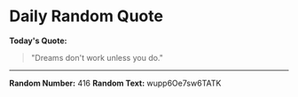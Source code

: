 # Daily Random Quote

**Today's Quote:**
> "Dreams don't work unless you do."

---

**Random Number:** 416
**Random Text:** wupp6Oe7sw6TATK
